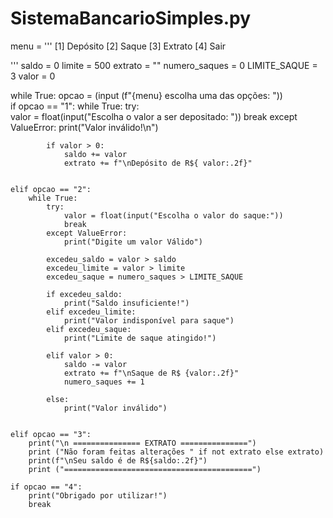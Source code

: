 # SistemaBancarioSimples.py
menu = '''
[1] Depósito
[2] Saque
[3] Extrato
[4] Sair

'''
saldo = 0
limite = 500
extrato = ""
numero_saques = 0
LIMITE_SAQUE = 3
valor = 0

while True:
    opcao = (input (f"{menu} escolha uma das opções: "))    
    if opcao == "1":
        while True:
            try:    
                valor = float(input("Escolha o valor a ser depositado: ")) 
                break
            except ValueError:
                    print("Valor inválido!\n")
                        
            if valor > 0:
                saldo += valor
                extrato += f"\nDepósito de R${ valor:.2f}"
            

    elif opcao == "2":
        while True:
            try:
                valor = float(input("Escolha o valor do saque:"))
                break
            except ValueError:
                print("Digite um valor Válido")

            excedeu_saldo = valor > saldo
            excedeu_limite = valor > limite
            excedeu_saque = numero_saques > LIMITE_SAQUE

            if excedeu_saldo:
                print("Saldo insuficiente!")
            elif excedeu_limite:
                print("Valor indisponível para saque")
            elif excedeu_saque:
                print("Limite de saque atingido!")

            elif valor > 0:
                saldo -= valor
                extrato += f"\nSaque de R$ {valor:.2f}"
                numero_saques += 1

            else:
                print("Valor inválido")    


    elif opcao == "3":
        print("\n =============== EXTRATO ===============")
        print ("Não foram feitas alterações " if not extrato else extrato)
        print(f"\nSeu saldo é de R${saldo:.2f}")
        print ("==========================================")

    if opcao == "4":
        print("Obrigado por utilizar!")
        break
